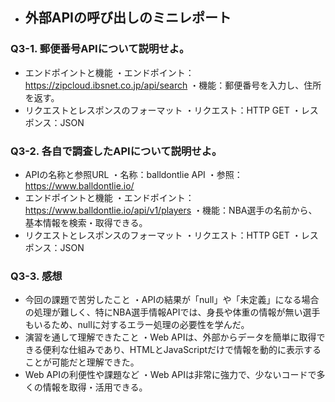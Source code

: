 * ## 外部APIの呼び出しのミニレポート
### Q3-1. 郵便番号APIについて説明せよ。
* エンドポイントと機能
・エンドポイント：https://zipcloud.ibsnet.co.jp/api/search
・機能：郵便番号を入力し、住所を返す。
* リクエストとレスポンスのフォーマット
・リクエスト：HTTP GET
・レスポンス：JSON
### Q3-2. 各自で調査したAPIについて説明せよ。
* APIの名称と参照URL
・名称：balldontlie API
・参照：https://www.balldontlie.io/
* エンドポイントと機能
・エンドポイント：https://www.balldontlie.io/api/v1/players
・機能：NBA選手の名前から、基本情報を検索・取得できる。
* リクエストとレスポンスのフォーマット
・リクエスト：HTTP GET
・レスポンス：JSON
### Q3-3. 感想
* 今回の課題で苦労したこと
・APIの結果が「null」や「未定義」になる場合の処理が難しく、特にNBA選手情報APIでは、身長や体重の情報が無い選手もいるため、nullに対するエラー処理の必要性を学んだ。
* 演習を通して理解できたこと
・Web APIは、外部からデータを簡単に取得できる便利な仕組みであり、HTMLとJavaScriptだけで情報を動的に表示することが可能だと理解できた。
* Web APIの利便性や課題など
・Web APIは非常に強力で、少ないコードで多くの情報を取得・活用できる。
